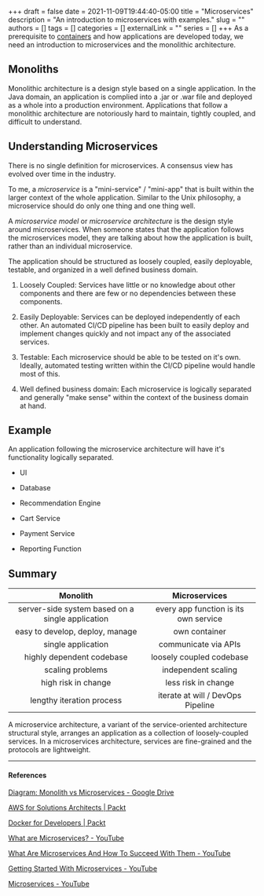 +++ 
draft = false
date = 2021-11-09T19:44:40-05:00
title = "Microservices"
description = "An introduction to microservices with examples."
slug = ""
authors = []
tags = []
categories = []
externalLink = ""
series = []
+++
As a prerequisite to [containers](https://www.codingwithcarl.com/posts/2021-11-30-docker/) and how applications are developed today, we need an introduction to microservices and the monolithic architecture. 

## Monoliths

Monolithic architecture is a design style based on a single application. In the Java domain, an application is complied into a .jar or .war file and deployed as a whole into a production environment. Applications that follow a monolithic architecture are notoriously hard to maintain, tightly coupled, and difficult to understand. 

## Understanding Microservices

There is no single definition for microservices. A consensus view has evolved over time in the industry.

To me, a *microservice* is a "mini-service" / "mini-app" that is built within the larger context of the whole application. Similar to the Unix philosophy, a microservice should do only one thing and one thing well.

A *microservice model* or *microservice architecture* is the design style around microservices. When someone states that the application follows the microservices model, they are talking about how the application is built, rather than an individual microservice.

The application should be structured as loosely coupled, easily deployable, testable, and organized in a well defined business domain.

1. Loosely Coupled: Services have little or no knowledge about other components and there are few or no dependencies between these components.

2. Easily Deployable: Services can be deployed independently of each other. An automated CI/CD pipeline has been built to easily deploy and implement changes quickly and not impact any of the associated services.

3. Testable: Each microservice should be able to be tested on it's own. Ideally, automated testing written within the CI/CD pipeline would handle most of this.

4. Well defined business domain: Each microservice is logically separated and generally "make sense" within the context of the business domain at hand.

## Example

An application following the microservice architecture will have it's functionality logically separated.

- UI

- Database

- Recommendation Engine

- Cart Service

- Payment Service

- Reporting Function

## Summary

| Monolith                                         | Microservices                         |
|:------------------------------------------------:|:-------------------------------------:|
| server-side system based on a single application | every app function is its own service |
| easy to develop, deploy, manage                  | own container                         |
| single application                               | communicate via APIs                  |
| highly dependent codebase                        | loosely coupled codebase              |
| scaling problems                                 | independent scaling                   |
| high risk in change                              | less risk in change                   |
| lengthy iteration process                        | iterate at will / DevOps Pipeline     |

A microservice architecture, a variant of the service-oriented architecture structural style, arranges an application as a collection of loosely-coupled services. In a microservices architecture, services are fine-grained and the protocols are lightweight.

---

#### References

[Diagram: Monolith vs Microservices - Google Drive](https://drive.google.com/file/d/1oNH0nIvrd2vkuRWIWvfHPjAnaZSalsNk/view?usp=sharing)

[AWS for Solutions Architects | Packt](https://www.packtpub.com/product/aws-for-solutions-architects/9781789539233)

[Docker for Developers | Packt](https://www.packtpub.com/product/docker-for-developers/9781789536058)

[What are Microservices? - YouTube](https://www.youtube.com/watch?v=CdBtNQZH8a4)

[What Are Microservices And How To Succeed With Them - YouTube](https://youtu.be/k67TMBC6tyo)

[Getting Started With Microservices - YouTube](https://youtu.be/S8Aiqws3N5o)

[Microservices - YouTube](https://youtu.be/y8OnoxKotPQ)
